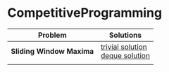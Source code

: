 # CompetitiveProgramming

| Problem | Solutions |
| --- | --- |
| **Sliding Window Maxima** | [trivial solution](https://github.com/robbespo00/CompetitiveProgramming/blob/main/sliding-window-maxima/src/solution_trivial.rs) <br> [deque solution](https://github.com/robbespo00/CompetitiveProgramming/blob/main/sliding-window-maxima/src/solution_deque.rs) |
|  |  |
